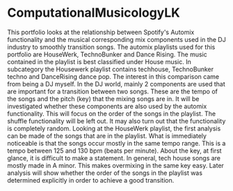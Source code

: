 # ComputationalMusicologyLK

This portfolio looks at the relationship between Spotify's Automix functionality and the musical corresponding mix components used in the DJ industry to smoothly transition songs. The automix playlists used for this portfolio are HouseWerk, TechnoBunker and Dance Rising. The music contained in the playlist is best classified under House music. In subcategory the Housewerk playlist contains techhouse, TechnoBunker techno and DanceRising dance pop. The interest in this comparison came from being a DJ myself. In the DJ world, mainly 2 components are used that are important for a transition between two songs. These are the tempo of the songs and the pitch (key) that the mixing songs are in. It will be investigated whether these components are also used by the automix functionality. This will focus on the order of the songs in the playlist. The shuffle functionality will be left out.  It may also turn out that the functionality is completely random. Looking at the HouseWerk playlist, the first analysis can be made of the songs that are in the playlist. What is immediately noticeable is that the songs occur mostly in the same tempo range. This is a tempo between 125 and 130 bpm (beats per minute). About the key, at first glance, it is difficult to make a statement. In general, tech house songs are mostly made in A minor. This makes overmixing in the same key easy. Later analysis will show whether the order of the songs in the playlist was determined explicitly in order to achieve a good transition.
